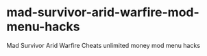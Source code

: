 # mad-survivor-arid-warfire-mod-menu-hacks
Mad Survivor Arid Warfire Cheats unlimited money mod menu hacks
